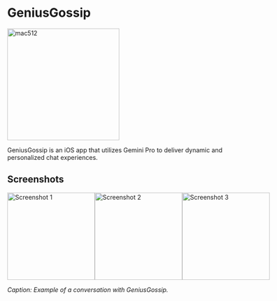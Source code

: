 # GeniusGossip

<img width="256" alt="mac512" src="https://github.com/nerdynikhil/GeniusGossip/assets/36399086/cd81d8b9-d66c-4ebe-812f-ef316351ef8c">


GeniusGossip is an iOS app that utilizes Gemini Pro to deliver dynamic and personalized chat experiences.

## Screenshots


<div style="display: flex; flex-direction: row;">
    <img width="200" alt="Screenshot 1" src="https://github.com/nerdynikhil/GeniusGossip/assets/36399086/9eadc19f-d148-4465-8bb4-13fd51e03a1c">
    <img width="200" alt="Screenshot 2" src="https://github.com/nerdynikhil/GeniusGossip/assets/36399086/2624c786-4760-4744-82fb-659f6081e938">
    <img width="200" alt="Screenshot 3" src="https://github.com/nerdynikhil/GeniusGossip/assets/36399086/0962e146-5fe6-4b4d-8a54-380cc67872a6">
</div>


*Caption: Example of a conversation with GeniusGossip.*
